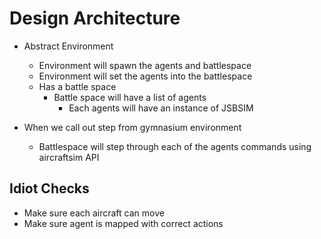 # Design Architecture
- Abstract Environment
    - Environment will spawn the agents and battlespace
    - Environment will set the agents into the battlespace
    - Has a battle space 
        - Battle space will have a list of agents
            - Each agents will have an instance of JSBSIM

- When we call out step from gymnasium environment
    - Battlespace will step through each of the agents commands using aircraftsim API


## Idiot Checks
- Make sure each aircraft can move 
- Make sure agent is mapped with correct actions 
